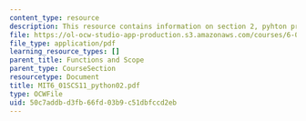 ```yaml
---
content_type: resource
description: This resource contains information on section 2, pyhton procedures.
file: https://ol-ocw-studio-app-production.s3.amazonaws.com/courses/6-01sc-introduction-to-electrical-engineering-and-computer-science-i-spring-2011/50c7addbd3fb66fd03b9c51dbfccd2eb_MIT6_01SCS11_python02.pdf
file_type: application/pdf
learning_resource_types: []
parent_title: Functions and Scope
parent_type: CourseSection
resourcetype: Document
title: MIT6_01SCS11_python02.pdf
type: OCWFile
uid: 50c7addb-d3fb-66fd-03b9-c51dbfccd2eb
---
```

